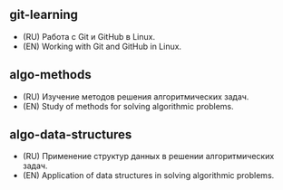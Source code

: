 ## git-learning

- (RU) Работа с Git и GitHub в Linux.
- (EN) Working with Git and GitHub in Linux.

## algo-methods

- (RU) Изучение методов решения алгоритмических задач.
- (EN) Study of methods for solving algorithmic problems.

## algo-data-structures

- (RU) Применение структур данных в решении алгоритмических задач.
- (EN) Application of data structures in solving algorithmic problems.
